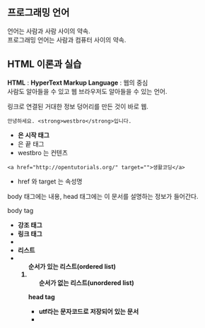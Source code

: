 ## 프로그래밍 언어

언어는 사람과 사람 사이의 약속.  
프로그래밍 언어는 사람과 컴퓨터 사이의 약속.  


## HTML 이론과 실습

**HTML** : **HyperText Markup Language** : 웹의 중심  
사람도 알아들을 수 있고 웹 브라우저도 알아들을 수 있는 언어.  

링크로 연결된 거대한 정보 덩어리를 만든 것이 바로 웹.  

```
안녕하세요. <strong>westbro</strong>입니다.
```
- <strong> 은 시작 태그  
- </strong> 은 끝 태그  
- westbro 는 컨텐츠  

```
<a href="http://opentutorials.org/" target="">생활코딩</a>  
```
- href 와 target 는 속성명  

body 태그에는 내용, head 태그에는 이 문서를 설명하는 정보가 들어간다.  

body tag  
- <strong> 강조 태그
- <a> 링크 태그
- <li> 리스트
- <ol> 순서가 있는 리스트(ordered list)
- <ul> 순서가 없는 리스트(unordered list)

head tag  
- <meta charset="utf-8"/> utf라는 문자코드로 저장되어 있는 문서
- <title> 웹페이지 제목 설정

**팀 버너스리** : html 처음 만든 사람 : w3c 의장  
w3c : 국제기구(World Wide Web) : html 의 표준을 정의하는 곳 : 시대의 요구에 따라 tag 를 추가하기도 없애기도 한다  

<!DOCTYPE html> : 이 html 문서가 어떤 표준안에 따라서 작성된 것인지 기술해 주는 것. (html5 를 준수하는 코드)  

알아두면 좋을 html tag 사전들 (Tag Reference)
```
http://dev.w3.org/html5/html-autor/ (w3c 제공)
http://opentutorials.org/course/1058 (한국어 사전)
```

- <h1><h2>...<h6> 제목 태그

Semantic Web : 의미가 잘 드러나는 웹
- <nav> navigation
- <header> 간판
- <article> 본문
이러한 의미론적인 태그들을 사용하므로써 사람에게도 가치가 있고 기계에게도 가치가 있는 방향으로 발전을 하고 있다.  

index.html = 대문 페이지


## CSS 이론과 실습



## 개발 도구

Version Control System (버전 관리 시스템)  
: 변경된 코드의 역사를 기록하는 시스템  
: SVN, Mecurial, GIT  

버전 관리 강의 `http://opentutorials.org/course/1492`  

Editor (코드 편집기)  
: Aptana, Sublime text, Brackets, Atom

Atom 짱★ `https://atom.io/`

